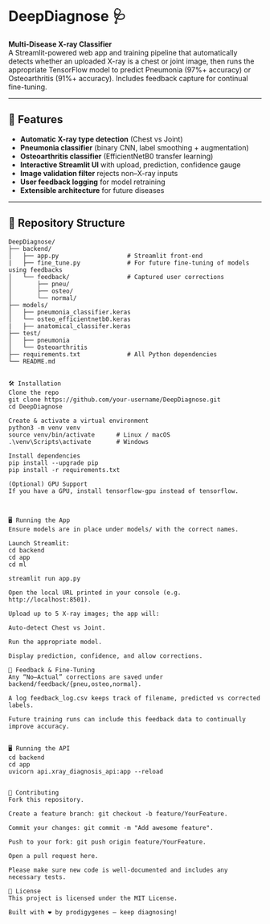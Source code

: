 # DeepDiagnose 🩺

**Multi-Disease X-ray Classifier**  
A Streamlit-powered web app and training pipeline that automatically detects whether an uploaded X-ray is a chest or joint image, then runs the appropriate TensorFlow model to predict Pneumonia (97%+ accuracy) or Osteoarthritis (91%+ accuracy). Includes feedback capture for continual fine-tuning.

---

## 🚀 Features

- **Automatic X-ray type detection** (Chest vs Joint)  
- **Pneumonia classifier** (binary CNN, label smoothing + augmentation)  
- **Osteoarthritis classifier** (EfficientNetB0 transfer learning)  
- **Interactive Streamlit UI** with upload, prediction, confidence gauge  
- **Image validation filter** rejects non–X-ray inputs  
- **User feedback logging** for model retraining  
- **Extensible architecture** for future diseases

---

## 📁 Repository Structure

```text
DeepDiagnose/
├── backend/
│   ├── app.py                   # Streamlit front-end
|   ├── fine_tune.py             # For future fine-tuning of models using feedbacks
│   └── feedback/                # Captured user corrections
│       ├── pneu/
│       ├── osteo/
│       └── normal/
├── models/
│   ├── pneumonia_classifier.keras
│   └── osteo_efficientnetb0.keras
|   ├── anatomical_classifer.keras
├── test/
│   ├── pneumonia
│   └── Osteoarthritis
├── requirements.txt             # All Python dependencies
└── README.md


🛠️ Installation
Clone the repo
git clone https://github.com/your-username/DeepDiagnose.git
cd DeepDiagnose

Create & activate a virtual environment
python3 -m venv venv
source venv/bin/activate      # Linux / macOS
.\venv\Scripts\activate       # Windows

Install dependencies
pip install --upgrade pip
pip install -r requirements.txt

(Optional) GPU Support
If you have a GPU, install tensorflow-gpu instead of tensorflow.



🖥️ Running the App
Ensure models are in place under models/ with the correct names.

Launch Streamlit:
cd backend
cd app
cd ml

streamlit run app.py

Open the local URL printed in your console (e.g. http://localhost:8501).

Upload up to 5 X-ray images; the app will:

Auto-detect Chest vs Joint.

Run the appropriate model.

Display prediction, confidence, and allow corrections.

🔄 Feedback & Fine-Tuning
Any “No—Actual” corrections are saved under backend/feedback/{pneu,osteo,normal}.

A log feedback_log.csv keeps track of filename, predicted vs corrected labels.

Future training runs can include this feedback data to continually improve accuracy.


🖥️ Running the API
cd backend
cd app
uvicorn api.xray_diagnosis_api:app --reload


🤝 Contributing
Fork this repository.

Create a feature branch: git checkout -b feature/YourFeature.

Commit your changes: git commit -m "Add awesome feature".

Push to your fork: git push origin feature/YourFeature.

Open a pull request here.

Please make sure new code is well-documented and includes any necessary tests.

📝 License
This project is licensed under the MIT License. 

Built with ❤️ by prodigygenes — keep diagnosing!


